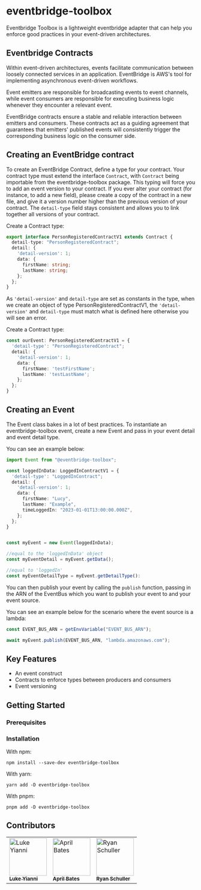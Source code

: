 # eventbridge-toolbox

Eventbridge Toolbox is a lightweight eventbridge adapter that can help you enforce good practices in your event-driven architectures.

## Eventbridge Contracts

Within event-driven architectures, events facilitate communication between loosely connected services in an application. EventBridge is AWS's tool for implementing asynchronous event-driven workflows.

Event emitters are responsible for broadcasting events to event channels, while event consumers are responsible for executing business logic whenever they encounter a relevant event.

EventBridge contracts ensure a stable and reliable interaction between emitters and consumers. These contracts act as a guiding agreement that guarantees that emitters' published events will consistently trigger the corresponding business logic on the consumer side.

## Creating an EventBridge contract

To create an EventBridge Contract, define a type for your contract. Your contract type must extend the interface `Contract`, with `Contract` being importable from the eventbridge-toolbox package. This typing will force you to add an event version to your contract. If you ever alter your contract (for instance, to add a new field), please create a copy of the contract in a new file, and give it a version number higher than the previous version of your contract. The `detail-type` field stays consistent and allows you to link together all versions of your contract.

Create a Contract type:

```typescript
export interface PersonRegisteredContractV1 extends Contract {
  detail-type: "PersonRegisteredContract";
  detail: {
    'detail-version': 1;
    data: {
      firstName: string;
      lastName: string;
    };
  };
}
```

As `'detail-version'` and `detail-type` are set as constants in the type, when we create an object of type PersonRegisteredContractV1, the `'detail-version'` and `detail-type` must match what is defined here otherwise you will see an error.

Create a Contract type:

```typescript
const ourEvent: PersonRegisteredContractV1 = {
  'detail-type': "PersonRegisteredContract";
  detail: {
    'detail-version': 1;
    data: {
      firstName: 'testFirstName';
      lastName: 'testLastName';
    };
  };
}
```

## Creating an Event

The Event class bakes in a lot of best practices. To instantiate an eventbridge-toolbox event, create a new Event and pass in your event detail and event detail type.

You can see an example below:

```typescript
import Event from "@eventbridge-toolbox";

const loggedInData: LoggedInContractV1 = {
  'detail-type': "LoggedInContract";
  detail: {
    'detail-version': 1;
    data: {
      firstName: "Lucy",
      lastName: "Example",
      timeLoggedIn: "2023-01-01T13:00:00.000Z",
    };
  };
}


const myEvent = new Event(loggedInData);

//equal to the 'loggedInData' object
const myEventDetail = myEvent.getData();

//equal to 'loggedIn'
const myEventDetailType = myEvent.getDetailType():

```

You can then publish your event by calling the `publish` function, passing in the ARN of the EventBus which you want to publish your event to and your event source.

You can see an example below for the scenario where the event source is a lambda:

```typescript
const EVENT_BUS_ARN = getEnvVariable("EVENT_BUS_ARN");

await myEvent.publish(EVENT_BUS_ARN, "lambda.amazonaws.com");
```

## Key Features

- An event construct
- Contracts to enforce types between producers and consumers
- Event versioning

## Getting Started

### Prerequisites

### Installation

With npm:

```
npm install --save-dev eventbridge-toolbox
```

With yarn:

```
yarn add -D eventbridge-toolbox
```

With pnpm:

```
pnpm add -D eventbridge-toolbox
```

## Contributors

<!-- markdownlint-disable -->
<table>
  <tbody>
    <tr>
      <td valign="top"><a href="https://github.com/lukey-aleios"><img src="https://avatars.githubusercontent.com/u/93375669?v=4" width="100px;" alt="Luke Yianni"/><br /><sub><b>Luke Yianni</b></sub></a></td>
      <td valign="top"><a href="https://github.com/april-bates-aleios"><img src="https://avatars.githubusercontent.com/u/124585201?v=4" width="100px;" alt="April Bates"/><br /><sub><b>April Bates</b></sub></a></td>
      <td valign="top"><a href="https://github.com/RyanT5"><img src="https://avatars.githubusercontent.com/u/22382958?v=4" width="100px;" alt="Ryan Schuller"/><br /><sub><b>Ryan Schuller</b></sub></a></td>
    </tr>
  </tbody>
</table>
<!-- markdownlint-restore -->
